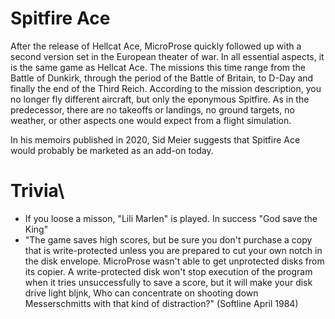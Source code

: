 # Spitfire Ace
After the release of Hellcat Ace, MicroProse quickly followed up with a second version set in the European theater of war. In all essential aspects, it is the same game as Hellcat Ace. The missions this time range from the Battle of Dunkirk, through the period of the Battle of Britain, to D-Day and finally the end of the Third Reich. According to the mission description, you no longer fly different aircraft, but only the eponymous Spitfire. 
As in the predecessor, there are no takeoffs or landings, no ground targets, no weather, or other aspects one would expect from a flight simulation.

In his memoirs published in 2020, Sid Meier suggests that Spitfire Ace would probably be marketed as an add-on today.

# Trivia\
* If you loose a misson, "Lili Marlen" is played. In success "God save the King"
* "The game saves high scores, but be sure you don't purchase a copy that is write-protected unless you are prepared to cut your own notch in the disk envelope. MicroProse wasn't able to get unprotected disks from its copier. A write-protected disk won't stop execution of the program when it tries unsuccessfully to save a score, but it will make your disk drive light bljnk, Who can concentrate on shooting down Messerschmitts with that kind of distraction?" (Softline April 1984)
